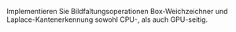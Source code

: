 Implementieren Sie Bildfaltungsoperationen Box-Weichzeichner und Laplace-Kantenerkennung sowohl CPU-, als auch GPU-seitig.